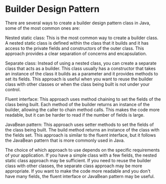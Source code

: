 # Builder Design Pattern
There are several ways to create a builder design pattern class in Java, some of the most common ones are:

Nested static class: This is the most common way to create a builder class. A nested static class is defined within the class that it builds and it has access to the private fields and constructors of the outer class. This approach provides a clear separation of concerns and encapsulation.

Separate class: Instead of using a nested class, you can create a separate class that acts as a builder. This class usually has a constructor that takes an instance of the class it builds as a parameter and it provides methods to set its fields. This approach is useful when you want to reuse the builder class with other classes or when the class being built is not under your control.

Fluent interface: This approach uses method chaining to set the fields of the class being built. Each method of the builder returns an instance of the builder, allowing the caller to chain method calls. This makes the code more readable, but it can be harder to read if the number of fields is large.

JavaBean pattern: This approach uses setter methods to set the fields of the class being built. The build method returns an instance of the class with the fields set. This approach is similar to the fluent interface, but it follows the JavaBean pattern that is more commonly used in Java.

The choice of which approach to use depends on the specific requirements of your application. If you have a simple class with a few fields, the nested static class approach may be sufficient. If you need to reuse the builder class with other classes, the separate class approach may be more appropriate. If you want to make the code more readable and you don't have many fields, the fluent interface or JavaBean pattern may be useful.